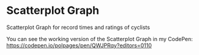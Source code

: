 # Scatterplot Graph
Scatterplot Graph for record times and ratings of cyclists

You can see the working version of the Scatterplot Graph in my CodePen: https://codepen.io/polpages/pen/QWJPRqy?editors=0110
